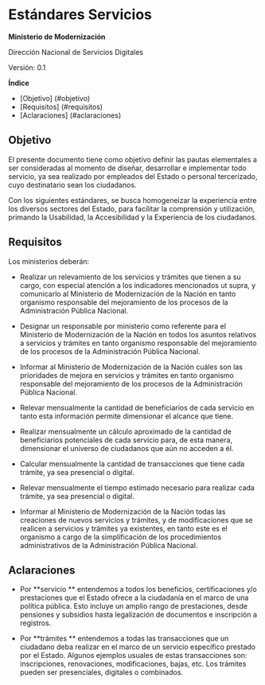 # Estándares Servicios

**Ministerio de Modernización**

Dirección Nacional de Servicios Digitales

Versión: 0.1 

**Índice**

* [Objetivo] (#objetivo)
* [Requisitos] (#requisitos)
* [Aclaraciones] (#aclaraciones)

## Objetivo

El presente documento tiene como objetivo definir las pautas elementales a ser consideradas al momento de diseñar, desarrollar e implementar todo servicio, ya sea realizado por empleados del Estado o personal tercerizado, cuyo destinatario sean los ciudadanos.

Con los siguientes estándares, se busca homogeneizar la experiencia entre los diversos sectores del Estado, para facilitar la comprensión y utilización, primando la Usabilidad, la Accesibilidad y la Experiencia de los ciudadanos.

 

## Requisitos

Los ministerios deberán:

* Realizar un relevamiento de los servicios y trámites que tienen a su cargo, con especial atención a los indicadores mencionados ut supra, y comunicarlo al Ministerio de Modernización de la Nación en tanto organismo responsable del mejoramiento de los procesos de la Administración Pública Nacional.

* Designar un responsable por ministerio como referente para el Ministerio de Modernización de la Nación en todos los asuntos relativos a servicios y trámites en tanto organismo responsable del mejoramiento de los procesos de la Administración Pública Nacional.

* Informar al Ministerio de Modernización de la Nación cuáles son las prioridades de mejora en servicios y trámites en tanto organismo responsable del mejoramiento de los procesos de la Administración Pública Nacional.

* Relevar mensualmente la cantidad de beneficiarios de cada servicio en tanto esta información permite dimensionar el alcance que tiene.

* Realizar mensualmente un cálculo aproximado de la cantidad de beneficiarios potenciales de cada servicio para, de esta manera, dimensionar el universo de ciudadanos que aún no acceden a él. 

* Calcular mensualmente la cantidad de transacciones que tiene cada trámite, ya sea presencial o digital.

* Relevar mensualmente el tiempo estimado necesario para realizar cada trámite, ya sea presencial o digital.

* Informar al Ministerio de Modernización de la Nación todas las creaciones de nuevos servicios y trámites, y de modificaciones que se realicen a servicios y trámites ya existentes, en tanto este es el organismo a cargo de la simplificación de los procedimientos administrativos de la Administración Pública Nacional.

## Aclaraciones

* Por **servicio ** entendemos a todos los beneficios, certificaciones y/o prestaciones que el Estado ofrece a la ciudadanía en el marco de una política pública. Esto incluye un amplio rango de prestaciones, desde pensiones y subsidios hasta legalización de documentos e inscripción a registros.

* Por **trámites ** entendemos a todas las transacciones que un ciudadano deba realizar en el marco de un servicio específico prestado por el Estado. Algunos ejemplos usuales de estas transacciones son: inscripciones, renovaciones, modificaciones, bajas, etc. Los trámites pueden ser presenciales, digitales o combinados.

